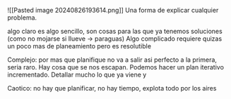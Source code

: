 ![[Pasted image 20240826193614.png]]
Una forma de explicar cualquier problema. 

algo claro es algo sencillo, son cosas para las que ya tenemos soluciones (como no mojarse si llueve -> paraguas)
Algo complicado requiere quizas un poco mas de planeamiento pero es resolutible

Complejo: por mas que planifique no va a salir asi perfecto a la primera, seria raro. Hay cosa que se nos escapan. Podemos hacer un plan iterativo incrementado. Detallar mucho lo que ya viene y 

Caotico: no hay que planificar, no hay tiempo, explota todo por los aires
